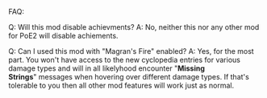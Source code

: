 FAQ:

Q: Will this mod disable achievments?
A: No, neither this nor any other mod for PoE2 will disable achiements.

Q: Can I used this mod with "Magran's Fire" enabled?
A: Yes, for the most part. You won't have access to the new cyclopedia entries for various damage types and will in all likelyhood encounter "**Missing Strings**" messages when hovering over different damage types. If that's tolerable to you then all other mod features will work just as normal.
